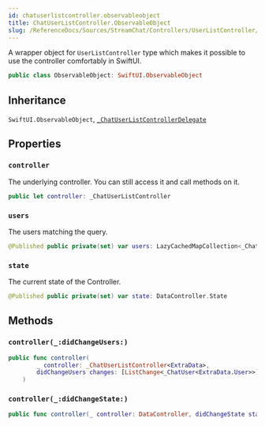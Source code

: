 ```yaml
---
id: chatuserlistcontroller.observableobject 
title: ChatUserListController.ObservableObject
slug: /ReferenceDocs/Sources/StreamChat/Controllers/UserListController/chatuserlistcontroller.observableobject
---
```


A wrapper object for `UserListController` type which makes it possible to use the controller comfortably in SwiftUI.

``` swift
public class ObservableObject: SwiftUI.ObservableObject 
```

## Inheritance

`SwiftUI.ObservableObject`, [`_ChatUserListControllerDelegate`](ChatUserListControllerDelegate)

## Properties

### `controller`

The underlying controller. You can still access it and call methods on it.

``` swift
public let controller: _ChatUserListController
```

### `users`

The users matching the query.

``` swift
@Published public private(set) var users: LazyCachedMapCollection<_ChatUser<ExtraData.User>> = []
```

### `state`

The current state of the Controller.

``` swift
@Published public private(set) var state: DataController.State
```

## Methods

### `controller(_:didChangeUsers:)`

``` swift
public func controller(
        _ controller: _ChatUserListController<ExtraData>,
        didChangeUsers changes: [ListChange<_ChatUser<ExtraData.User>>]
    ) 
```

### `controller(_:didChangeState:)`

``` swift
public func controller(_ controller: DataController, didChangeState state: DataController.State) 
```
